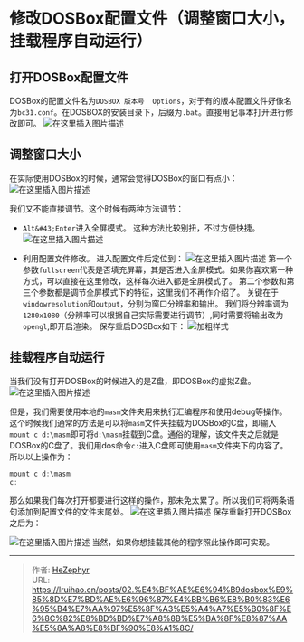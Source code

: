# 修改DOSBox配置文件（调整窗口大小，挂载程序自动运行）

## 打开DOSBox配置文件

DOSBox的配置文件名为`DOSBOX 版本号  Options`，对于有的版本配置文件好像名为`bc31.conf`。在DOSBOX的安装目录下，后缀为`.bat`。直接用记事本打开进行修改即可。
![在这里插入图片描述](https://raw.githubusercontent.com/unique-pure/NewPicGoLibrary/main/img/watermark%2Ctype_ZHJvaWRzYW5zZmFsbGJhY2s%2Cshadow_50%2Ctext_Q1NETiBAdW5pcXVlX3B1cnN1aXQ%3D%2Csize_7%2Ccolor_FFFFFF%2Ct_70%2Cg_se%2Cx_16.png)

## 调整窗口大小

在实际使用DOSBox的时候，通常会觉得DOSBox的窗口有点小：
![在这里插入图片描述](https://raw.githubusercontent.com/unique-pure/NewPicGoLibrary/main/img/watermark%2Ctype_ZHJvaWRzYW5zZmFsbGJhY2s%2Cshadow_50%2Ctext_Q1NETiBAdW5pcXVlX3B1cnN1aXQ%3D%2Csize_20%2Ccolor_FFFFFF%2Ct_70%2Cg_se%2Cx_16.png)

我们又不能直接调节。这个时候有两种方法调节：

* `Alt&#43;Enter`进入全屏模式。
	这种方法比较别扭，不过方便快捷。
	![在这里插入图片描述](https://raw.githubusercontent.com/unique-pure/NewPicGoLibrary/main/img/watermark%2Ctype_ZHJvaWRzYW5zZmFsbGJhY2s%2Cshadow_50%2Ctext_Q1NETiBAdW5pcXVlX3B1cnN1aXQ%3D%2Csize_15%2Ccolor_FFFFFF%2Ct_70%2Cg_se%2Cx_16.png)

* 利用配置文件修改。
	进入配置文件后定位到：
	![在这里插入图片描述](https://raw.githubusercontent.com/unique-pure/NewPicGoLibrary/main/img/watermark%2Ctype_ZHJvaWRzYW5zZmFsbGJhY2s%2Cshadow_50%2Ctext_Q1NETiBAdW5pcXVlX3B1cnN1aXQ%3D%2Csize_18%2Ccolor_FFFFFF%2Ct_70%2Cg_se%2Cx_16.png)
	第一个参数`fullscreen`代表是否填充屏幕，其是否进入全屏模式。如果你喜欢第一种方式，可以直接在这里修改，这样每次进入都是全屏模式了。
	第二个参数和第三个参数都是调节全屏模式下的特征，这里我们不再作介绍了。
	关键在于`windowresolution`和`output`，分别为窗口分辨率和输出。
	我们将分辨率调为`1280x1080`（分辨率可以根据自己实际需要进行调节）,同时需要将输出改为`opengl`,即开启渲染。
	保存重启DOSBox如下：
	![加粗样式](https://raw.githubusercontent.com/unique-pure/NewPicGoLibrary/main/img/watermark%2Ctype_ZHJvaWRzYW5zZmFsbGJhY2s%2Cshadow_50%2Ctext_Q1NETiBAdW5pcXVlX3B1cnN1aXQ%3D%2Csize_20%2Ccolor_FFFFFF%2Ct_70%2Cg_se%2Cx_16-20240709224159947.png)

## 挂载程序自动运行

当我们没有打开DOSBox的时候进入的是Z盘，即DOSBox的虚拟Z盘。
![在这里插入图片描述](https://raw.githubusercontent.com/unique-pure/NewPicGoLibrary/main/img/watermark%2Ctype_ZHJvaWRzYW5zZmFsbGJhY2s%2Cshadow_50%2Ctext_Q1NETiBAdW5pcXVlX3B1cnN1aXQ%3D%2Csize_20%2Ccolor_FFFFFF%2Ct_70%2Cg_se%2Cx_16-20240709224200005.png)

但是，我们需要使用本地的`masm`文件夹用来执行汇编程序和使用debug等操作。这个时候我们通常的方法是可以将`masm`文件夹挂载为DOSBox的C盘，即输入`mount c d:\masm`即可将`d:\masm`挂载到C盘。通俗的理解，该文件夹之后就是DOSBox的C盘了。我们用dos命令`c:`进入C盘即可使用`masm`文件夹下的内容了。
所以以上操作为：

```c&#43;&#43;
mount c d:\masm
c:
```

那么如果我们每次打开都要进行这样的操作，那未免太累了。所以我们可将两条语句添加到配置文件的文件末尾处。
![在这里插入图片描述](https://img-blog.csdnimg.cn/d8c0f9f2e77f409a9defad07b0f8353c.png?x-oss-process=image/watermark,type_ZHJvaWRzYW5zZmFsbGJhY2s,shadow_50,text_Q1NETiBAdW5pcXVlX3B1cnN1aXQ=,size_20,color_FFFFFF,t_70,g_se,x_16)
保存重新打开DOSBox之后为：

![在这里插入图片描述](https://raw.githubusercontent.com/unique-pure/NewPicGoLibrary/main/img/watermark%2Ctype_ZHJvaWRzYW5zZmFsbGJhY2s%2Cshadow_50%2Ctext_Q1NETiBAdW5pcXVlX3B1cnN1aXQ%3D%2Csize_20%2Ccolor_FFFFFF%2Ct_70%2Cg_se%2Cx_16-20240709224200078.png)
当然，如果你想挂载其他的程序照此操作即可实现。



---

> 作者: [HeZephyr](https://github.com/HeZephyr)  
> URL: https://lruihao.cn/posts/02.%E4%BF%AE%E6%94%B9dosbox%E9%85%8D%E7%BD%AE%E6%96%87%E4%BB%B6%E8%B0%83%E6%95%B4%E7%AA%97%E5%8F%A3%E5%A4%A7%E5%B0%8F%E6%8C%82%E8%BD%BD%E7%A8%8B%E5%BA%8F%E8%87%AA%E5%8A%A8%E8%BF%90%E8%A1%8C/  

